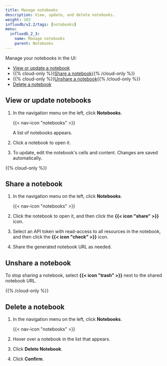 ```yaml
---
title: Manage notebooks
description: View, update, and delete notebooks.
weight: 103
influxdb/v2.2/tags: [notebooks]
menu:
  influxdb_2_3:
    name: Manage notebooks
    parent: Notebooks
---
```


Manage your notebooks in the UI:

- [View or update a notebook](#view-or-update-notebooks)
- {{% cloud-only %}}[Share a notebook](#share-a-notebook){{% /cloud-only %}}
- {{% cloud-only %}}[Unshare a notebook](#unshare-a-notebook){{% /cloud-only %}}
- [Delete a notebook](#delete-a-notebook)

## View or update notebooks

1. In the navigation menu on the left, click **Notebooks**.

    {{< nav-icon "notebooks" >}}

    A list of notebooks appears.
2. Click a notebook to open it.
3. To update, edit the notebook's cells and content. Changes are saved automatically.

{{% cloud-only %}}

## Share a notebook

1.  In the navigation menu on the left, click **Notebooks**.

    {{< nav-icon "notebooks" >}}

2.  Click the notebook to open it, and then click the **{{< icon "share" >}}** icon.
3.  Select an API token with read-access to all resources in the notebook,
    and then click the **{{< icon "check" >}}** icon.
4.  Share the generated notebook URL as needed.

## Unshare a notebook

To stop sharing a notebook, select **{{< icon "trash" >}}** next to the shared notebook URL.

{{% /cloud-only %}}

## Delete a notebook

1. In the navigation menu on the left, click **Notebooks**.

    {{< nav-icon "notebooks" >}}

2. Hover over a notebook in the list that appears.
3. Click **Delete Notebook**.
4. Click **Confirm**.

